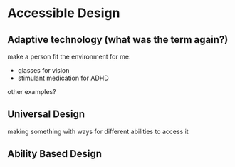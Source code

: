 # Accessible Design

## Adaptive technology (what was the term again?)

make a person fit the environment
for me:
- glasses for vision
- stimulant medication for ADHD

other examples?


## Universal Design
making something with ways for different abilities to access it

## Ability Based Design
